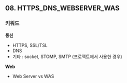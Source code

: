 ## 08. HTTPS_DNS_WEBSERVER_WAS
### 키워드

**통신**
- HTTPS, SSL/TSL
- DNS
- 기타 : socket, STOMP, SMTP (프로젝트에서 사용한 경우)

**Web**
- Web Server vs WAS